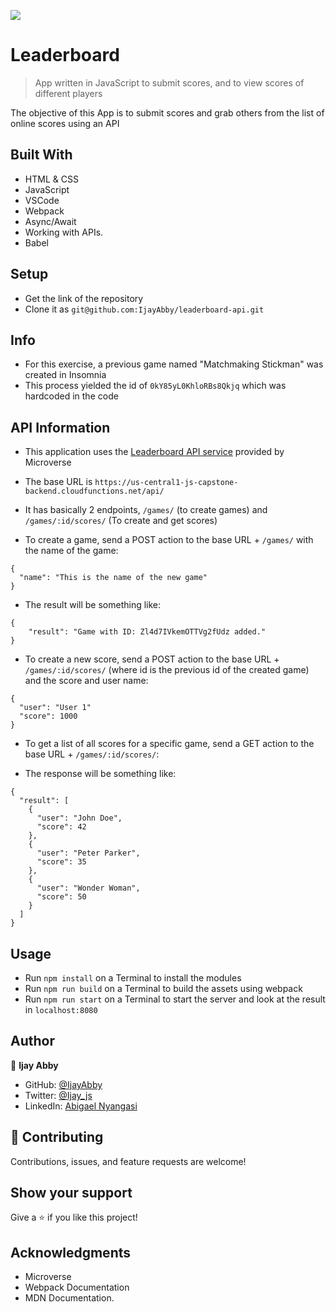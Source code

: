 ![](https://img.shields.io/badge/Microverse-blueviolet)

# Leaderboard

> App written in JavaScript to submit scores, and to view scores of different players

The objective of this App is to submit scores and grab others from the list of online scores using an API


## Built With

- HTML & CSS
- JavaScript
- VSCode
- Webpack
- Async/Await
- Working with APIs.
- Babel

## Setup

- Get the link of the repository 
- Clone it as `git@github.com:IjayAbby/leaderboard-api.git`

## Info

- For this exercise, a previous game named "Matchmaking Stickman" was created in Insomnia
- This process yielded the id of `0kY85yL0KhloRBs8Qkjq` which was hardcoded in the code

## API Information

- This application uses the [Leaderboard API service](https://www.notion.so/Leaderboard-API-service-24c0c3c116974ac49488d4eb0267ade3) provided by Microverse

- The base URL is `https://us-central1-js-capstone-backend.cloudfunctions.net/api/`

- It has basically 2 endpoints, `/games/` (to create games) and `/games/:id/scores/` (To create and get scores)

- To create a game, send a POST action to the base URL + `/games/` with the name of the game:

```
{
  "name": "This is the name of the new game" 
}
```

- The result will be something like: 
``` 
{
	"result": "Game with ID: Zl4d7IVkemOTTVg2fUdz added."
}
``` 

- To create a new score, send a POST action to the base URL + `/games/:id/scores/` (where id is the previous id of the created game) and the score and user name:

```
{
  "user": "User 1"
  "score": 1000 
}
```

- To get a list of all scores for a specific game, send a GET action to the base URL + `/games/:id/scores/`:

- The response will be something like:

```
{
  "result": [
    {
      "user": "John Doe",
      "score": 42
    },
    {
      "user": "Peter Parker",
      "score": 35
    },
    {
      "user": "Wonder Woman",
      "score": 50
    }
  ]
}
``` 

## Usage

- Run `npm install` on a Terminal to install the modules
- Run `npm run build` on a Terminal to build the assets using webpack
- Run `npm run start` on a Terminal to start the server and look at the result in `localhost:8080`

## Author

👤 **Ijay Abby**

- GitHub: [@IjayAbby](https://github.com/IjayAbby)
- Twitter: [@Ijay_js](https://twitter.com/Ijay_js)
- LinkedIn: [Abigael Nyangasi](https://www.linkedin.com/in/ijayabby4/)


## 🤝 Contributing

Contributions, issues, and feature requests are welcome!

## Show your support

Give a ⭐️ if you like this project!

## Acknowledgments

- Microverse
- Webpack Documentation
- MDN Documentation.
